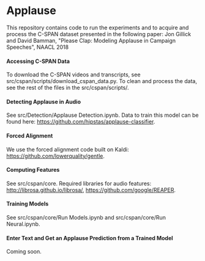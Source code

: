 # Applause

This repository contains code to run the experiments and to acquire and process the C-SPAN dataset presented in the following paper:
Jon Gillick and David Bamman, "Please Clap: Modeling Applause in Campaign Speeches", NAACL 2018

#### Accessing C-SPAN Data
To download the C-SPAN videos and transcripts, see src/cspan/scripts/download_cspan_data.py. To clean and process the data, see the rest of the files in the src/cspan/scripts/.

#### Detecting Applause in Audio
See src/Detection/Applause Detection.ipynb. Data to train this model can be found here: https://github.com/hipstas/applause-classifier.

#### Forced Alignment
We use the forced alignment code built on Kaldi: https://github.com/lowerquality/gentle.

#### Computing Features
See src/cspan/core.  Required libraries for audio features: http://librosa.github.io/librosa/, https://github.com/google/REAPER.

#### Training Models
See src/cspan/core/Run Models.ipynb and src/cspan/core/Run Neural.ipynb.

#### Enter Text and Get an Applause Prediction from a Trained Model
Coming soon.
